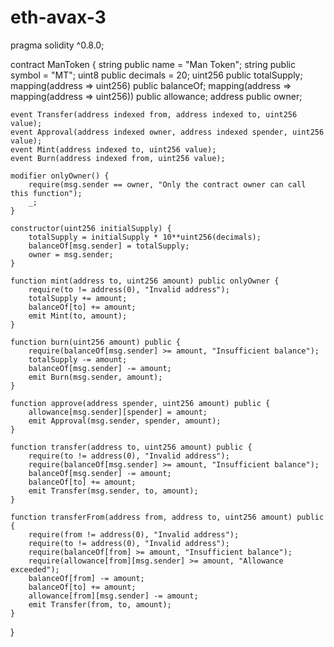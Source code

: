 # eth-avax-3

pragma solidity ^0.8.0;

contract ManToken {
    string public name = "Man Token";
    string public symbol = "MT";
    uint8 public decimals = 20;
    uint256 public totalSupply;
    mapping(address => uint256) public balanceOf;
    mapping(address => mapping(address => uint256)) public allowance;
    address public owner;

    event Transfer(address indexed from, address indexed to, uint256 value);
    event Approval(address indexed owner, address indexed spender, uint256 value);
    event Mint(address indexed to, uint256 value);
    event Burn(address indexed from, uint256 value);

    modifier onlyOwner() {
        require(msg.sender == owner, "Only the contract owner can call this function");
        _;
    }

    constructor(uint256 initialSupply) {
        totalSupply = initialSupply * 10**uint256(decimals);
        balanceOf[msg.sender] = totalSupply;
        owner = msg.sender;
    }

    function mint(address to, uint256 amount) public onlyOwner {
        require(to != address(0), "Invalid address");
        totalSupply += amount;
        balanceOf[to] += amount;
        emit Mint(to, amount);
    }

    function burn(uint256 amount) public {
        require(balanceOf[msg.sender] >= amount, "Insufficient balance");
        totalSupply -= amount;
        balanceOf[msg.sender] -= amount;
        emit Burn(msg.sender, amount);
    }

    function approve(address spender, uint256 amount) public {
        allowance[msg.sender][spender] = amount;
        emit Approval(msg.sender, spender, amount);
    }

    function transfer(address to, uint256 amount) public {
        require(to != address(0), "Invalid address");
        require(balanceOf[msg.sender] >= amount, "Insufficient balance");
        balanceOf[msg.sender] -= amount;
        balanceOf[to] += amount;
        emit Transfer(msg.sender, to, amount);
    }

    function transferFrom(address from, address to, uint256 amount) public {
        require(from != address(0), "Invalid address");
        require(to != address(0), "Invalid address");
        require(balanceOf[from] >= amount, "Insufficient balance");
        require(allowance[from][msg.sender] >= amount, "Allowance exceeded");
        balanceOf[from] -= amount;
        balanceOf[to] += amount;
        allowance[from][msg.sender] -= amount;
        emit Transfer(from, to, amount);
    }
}
